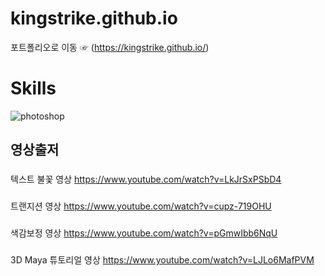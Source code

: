 # kingstrike.github.io
포트폴리오로 이동 ☞ (https://kingstrike.github.io/)


# Skills
<img alt ="photoshop" src="https://user-images.githubusercontent.com/37572495/192781341-bb00aa76-5d4b-4777-b7b5-fa954b1ea8c0.png"/>


## 영상출저

###
텍스트 불꽃 영상
https://www.youtube.com/watch?v=LkJrSxPSbD4
###
트랜지션 영상
https://www.youtube.com/watch?v=cupz-719OHU
###
색감보정 영상
https://www.youtube.com/watch?v=pGmwIbb6NqU
###
3D Maya 튜토리얼 영상
https://www.youtube.com/watch?v=LJLo6MafPVM
